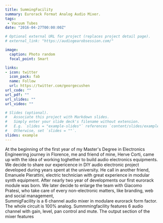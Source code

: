 ```yaml
---
title: SummingFacility
summary: Eurorack Format Analog Audio Mixer.
tags:
 - Vacuum Tubes
date: "2016-04-27T00:00:00Z"

# Optional external URL for project (replaces project detail page). 
# external_link: "https://audiogearobsession.com/"

image:
  caption: Photo random
  focal_point: Smart

links:
- icon: twitter
  icon_pack: fab
  name: Follow
  url: https://twitter.com/georgecushen
url_code: ""
url_pdf: ""
url_slides: ""
url_video: ""

# Slides (optional).
#   Associate this project with Markdown slides.
#   Simply enter your slide deck's filename without extension.
#   E.g. `slides = "example-slides"` references `content/slides/example-slides.md`.
#   Otherwise, set `slides = ""`.
slides: example
---
```

At the beginning of the first year of my Master's Degree in Electronics Engineering journey in Florence, me and friend of mine, Herve Corti, came up with the idea of working toghether to build audio electronics equipments. We decide to share our expericence in DIY audio electronic project developed during years spent at the university. He call in another friend, Emanuele Pierattini, electric technician with great experience in modular synth equipment. After nearly two year of developments our first eurorack module was born. We later decide to enlarge the team with Giacomo Pratesi, who take care of every non-electronic matters, like branding, web and social management,  
SummigFacility is a 6 channel audio mixer in modulare eurorack form factor. The whole circuit is 100% analog. Summmingfacility features 6 audio channel with gain, level, pan control and mute. The output section of the mixer features 


